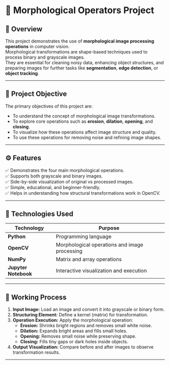 # 🧮 Morphological Operators Project

## 📘 Overview
This project demonstrates the use of **morphological image processing operations** in computer vision.  
Morphological transformations are shape-based techniques used to process binary and grayscale images.  
They are essential for cleaning noisy data, enhancing object structures, and preparing images for further tasks like **segmentation**, **edge detection**, or **object tracking**.

---

## 🎯 Project Objective
The primary objectives of this project are:
- To understand the concept of morphological image transformations.  
- To explore core operations such as **erosion**, **dilation**, **opening**, and **closing**.  
- To visualize how these operations affect image structure and quality.  
- To use these operations for removing noise and refining image shapes.

---

## ⚙️ Features
✅ Demonstrates the four main morphological operations.  
✅ Supports both grayscale and binary images.  
✅ Side-by-side visualization of original vs processed images.  
✅ Simple, educational, and beginner-friendly.  
✅ Helps in understanding how structural transformations work in OpenCV.

---

## 🧠 Technologies Used
| Technology | Purpose |
|-------------|----------|
| **Python** | Programming language |
| **OpenCV** | Morphological operations and image processing |
| **NumPy** | Matrix and array operations |
| **Jupyter Notebook** | Interactive visualization and execution |

---

## 🧾 Working Process
1. **Input Image:** Load an image and convert it into grayscale or binary form.  
2. **Structuring Element:** Define a kernel (matrix) for transformation.  
3. **Operation Execution:** Apply the morphological operation:  
   - **Erosion:** Shrinks bright regions and removes small white noise.  
   - **Dilation:** Expands bright areas and fills small holes.  
   - **Opening:** Removes small noise while preserving shape.  
   - **Closing:** Fills tiny gaps or dark holes inside objects.  
4. **Output Visualization:** Compare before and after images to observe transformation results.

---
